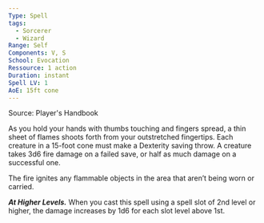 ```yaml
---
Type: Spell
tags:
  - Sorcerer
  - Wizard
Range: Self
Components: V, S
School: Evocation
Ressource: 1 action
Duration: instant
Spell LV: 1
AoE: 15ft cone
---
```

Source: Player's Handbook

As you hold your hands with thumbs touching and fingers spread, a thin sheet of flames shoots forth from your outstretched fingertips. Each creature in a 15-foot cone must make a Dexterity saving throw. A creature takes 3d6 fire damage on a failed save, or half as much damage on a successful one.

The fire ignites any flammable objects in the area that aren’t being worn or carried.

**_At Higher Levels._** When you cast this spell using a spell slot of 2nd level or higher, the damage increases by 1d6 for each slot level above 1st.

